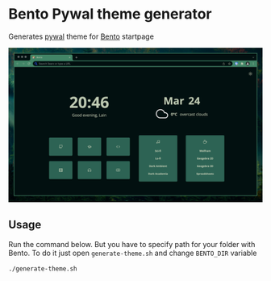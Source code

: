 # Bento Pywal theme generator

Generates [pywal](https://github.com/dylanaraps/pywal) theme for [Bento](https://github.com/migueravila/Bento) startpage

![Screenshot](./Screenshots/screenshot.png)


## Usage

Run the command below. But you have to specify path for your folder with Bento.
To do it just open  `generate-theme.sh` and change `BENTO_DIR` variable
```bash
./generate-theme.sh
```
